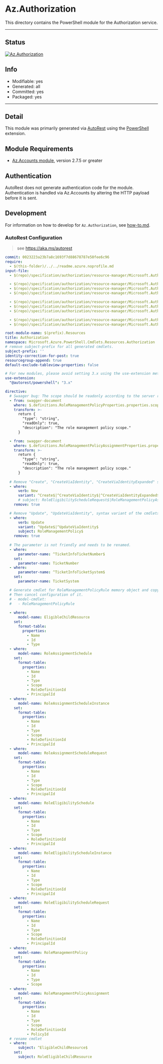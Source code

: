 <!-- region Generated -->
# Az.Authorization
This directory contains the PowerShell module for the Authorization service.

---
## Status
[![Az.Authorization](https://img.shields.io/powershellgallery/v/Az.Authorization.svg?style=flat-square&label=Az.Authorization "Az.Authorization")](https://www.powershellgallery.com/packages/Az.Authorization/)

## Info
- Modifiable: yes
- Generated: all
- Committed: yes
- Packaged: yes

---
## Detail
This module was primarily generated via [AutoRest](https://github.com/Azure/autorest) using the [PowerShell](https://github.com/Azure/autorest.powershell) extension.

## Module Requirements
- [Az.Accounts module](https://www.powershellgallery.com/packages/Az.Accounts/), version 2.7.5 or greater

## Authentication
AutoRest does not generate authentication code for the module. Authentication is handled via Az.Accounts by altering the HTTP payload before it is sent.

## Development
For information on how to develop for `Az.Authorization`, see [how-to.md](how-to.md).
<!-- endregion -->

### AutoRest Configuration
> see https://aka.ms/autorest

``` yaml
commit: 0023223a23b7a8c1693f7d88678787e50fee6c96
require:
  - $(this-folder)/../../readme.azure.noprofile.md
input-file:
  - $(repo)/specification/authorization/resource-manager/Microsoft.Authorization/preview/2020-10-01-preview/EligibleChildResources.json

  - $(repo)/specification/authorization/resource-manager/Microsoft.Authorization/preview/2020-10-01-preview/RoleAssignmentSchedule.json
  - $(repo)/specification/authorization/resource-manager/Microsoft.Authorization/preview/2020-10-01-preview/RoleAssignmentScheduleInstance.json
  - $(repo)/specification/authorization/resource-manager/Microsoft.Authorization/preview/2020-10-01-preview/RoleAssignmentScheduleRequest.json

  - $(repo)/specification/authorization/resource-manager/Microsoft.Authorization/preview/2020-10-01-preview/RoleEligibilitySchedule.json
  - $(repo)/specification/authorization/resource-manager/Microsoft.Authorization/preview/2020-10-01-preview/RoleEligibilityScheduleInstance.json
  - $(repo)/specification/authorization/resource-manager/Microsoft.Authorization/preview/2020-10-01-preview/RoleEligibilityScheduleRequest.json

  - $(repo)/specification/authorization/resource-manager/Microsoft.Authorization/preview/2020-10-01-preview/RoleManagementPolicy.json
  - $(repo)/specification/authorization/resource-manager/Microsoft.Authorization/preview/2020-10-01-preview/RoleManagementPolicyAssignment.json

root-module-name: $(prefix).Resources
title: Authorization
namespace: Microsoft.Azure.PowerShell.Cmdlets.Resources.Authorization
# remove subject-prefix for all generated cmdlets.
subject-prefix: ''
identity-correction-for-post: true
resourcegroup-append: true
default-exclude-tableview-properties: false

# For new modules, please avoid setting 3.x using the use-extension method and instead, use 4.x as the default option
use-extension:
  "@autorest/powershell": "3.x"

directive:
  # Swaager bug: The scope should be readonly according to the server response.
  - from: swagger-document
    where: $.definitions.RoleManagementPolicyProperties.properties.scope
    transform: >-
      return {
        "type": "string",
        "readOnly": true,
        "description": "The role management policy scope."
      }

  - from: swagger-document
    where: $.definitions.RoleManagementPolicyAssignmentProperties.properties.scope
    transform: >-
      return {
        "type": "string",
        "readOnly": true,
        "description": "The role management policy scope."
      }
      
  # Remove "Create", "CreateViaIdentity", "CreateViaIdentityExpanded" syntax variant of the cmdlets. Because of new cmdlet does unsupport.
  - where:
      verb: New
      variant: ^Create$|^CreateViaIdentity$|^CreateViaIdentityExpanded$
      # subject: RoleEligibilityScheduleRequest$|RoleManagementPolicyAssignment$
    remove: true

  # Remove "Update", "UpdateViaIdentity", syntax variant of the cmdlets. Because of update cmdlet does unsupport.
  - where:
      verb: Update
      variant: ^Update$|^UpdateViaIdentity$
      subject: RoleManagementPolicy$
    remove: true
  
  # The parameter is not friendly and needs to be renamed.
  - where:
      parameter-name: ^TicketInfoTicketNumber$
    set:
      parameter-name: TicketNumber
  - where:
      parameter-name: ^TicketInfoTicketSystem$
    set:
      parameter-name: TicketSystem

  # Generate cmdlet for RoleManagementPolicyRule memory object and copy to the custom folder for rename cmdlet(New-AzAuthorizationRoleManagementPolicyRuleObject --> New-AzRoleManagementPolicyRuleObject).
  # Then cancel configuration of it.   
  # - model-cmdlet:
  #   - RoleManagementPolicyRule
  
  - where:
      model-name: EligibleChildResource
    set:
      format-table:
        properties:
          - Name
          - Id
          - Type
  - where:
      model-name: RoleAssignmentSchedule
    set:
      format-table:
        properties:
          - Name
          - Id
          - Type
          - Scope
          - RoleDefinitionId
          - PrincipalId
  - where:
      model-name: RoleAssignmentScheduleInstance
    set:
      format-table:
        properties:
          - Name
          - Id
          - Type
          - Scope
          - RoleDefinitionId
          - PrincipalId
  - where:
      model-name: RoleAssignmentScheduleRequest
    set:
      format-table:
        properties:
          - Name
          - Id
          - Type
          - Scope
          - RoleDefinitionId
          - PrincipalId
  - where:
      model-name: RoleEligibilitySchedule
    set:
      format-table:
        properties:
          - Name
          - Id
          - Type
          - Scope
          - RoleDefinitionId
          - PrincipalId
  - where:
      model-name: RoleEligibilityScheduleInstance
    set:
      format-table:
        properties:
          - Name
          - Id
          - Type
          - Scope
          - RoleDefinitionId
          - PrincipalId
  - where:
      model-name: RoleEligibilityScheduleRequest
    set:
      format-table:
        properties:
          - Name
          - Id
          - Type
          - Scope
          - RoleDefinitionId
          - PrincipalId
  - where:
      model-name: RoleManagementPolicy
    set:
      format-table:
        properties:
          - Name
          - Id
          - Type
          - Scope
  - where:
      model-name: RoleManagementPolicyAssignment
    set:
      format-table:
        properties:
          - Name
          - Id
          - Type
          - Scope
          - RoleDefinitionId
          - PolicyId
  # rename cmdlet   
  - where:
      subject: ^EligibleChildResource$
    set:
      subject: RoleEligibleChildResource       
```
